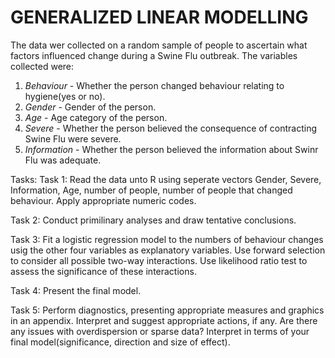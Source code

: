 # GENERALIZED LINEAR MODELLING

The data wer collected on a random sample of people to ascertain what factors influenced change during a Swine Flu outbreak. The variables collected were:

1. *Behaviour*   - Whether the person changed behaviour relating to hygiene(yes or no).
2. *Gender*      - Gender of the person.
3. *Age*         - Age category of the person.
4. *Severe*      - Whether the person believed the consequence of contracting Swine Flu were severe.
5. *Information* - Whether the person believed the information about Swinr Flu was adequate.


Tasks:
Task 1: Read the data unto R using seperate vectors Gender, Severe, Information, Age, number of people, number of people that changed behaviour. Apply appropriate numeric codes.

Task 2: Conduct primilinary analyses and draw tentative conclusions.

Task 3: Fit a logistic regression model to the numbers of behaviour changes usig the other four variables as explanatory variables. Use forward selection to consider all possible two-way interactions. Use likelihood ratio test to assess the significance of these interactions.

Task 4: Present the final model.

Task 5: Perform diagnostics, presenting appropriate measures and graphics in an appendix. Interpret and suggest appropriate actions, if any. Are there any issues with overdispersion or sparse data? Interpret in terms of your final model(significance, direction and size of effect).

